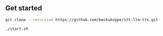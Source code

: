 ## Get started
```bash
git clone --recursive https://github.com/beckukoppe/stt-llm-tts.git
```

```bash
./start.sh
```
